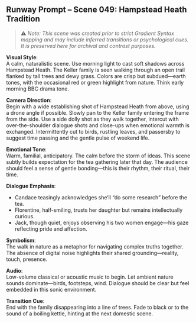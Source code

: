 ## Runway Prompt – Scene 049: Hampstead Heath Tradition

> ⚠️ *Note: This scene was created prior to strict Gradient Syntax mapping and may include inferred transitions or psychological cues. It is preserved here for archival and contrast purposes.*

**Visual Style**:  
A calm, naturalistic scene. Use morning light to cast soft shadows across Hampstead Heath. The Keller family is seen walking through an open trail flanked by tall trees and dewy grass. Colors are crisp but subdued—earth tones, with the occasional red or green highlight from nature. Think early morning BBC drama tone.

**Camera Direction**:  
Begin with a wide establishing shot of Hampstead Heath from above, using a drone angle if possible. Slowly pan to the Keller family entering the frame from the side. Use a side dolly shot as they walk together, intercut with over-the-shoulder dialogue shots and close-ups when emotional warmth is exchanged. Intermittently cut to birds, rustling leaves, and passersby to suggest time passing and the gentle pulse of weekend life.

**Emotional Tone**:  
Warm, familial, anticipatory. The calm before the storm of ideas. This scene subtly builds expectation for the tea gathering later that day. The audience should feel a sense of gentle bonding—this is their rhythm, their ritual, their time.

**Dialogue Emphasis**:
- Candace teasingly acknowledges she’ll “do some research” before the tea.
- Florentine, half-smiling, trusts her daughter but remains intellectually curious.
- Jack, though quiet, enjoys observing his two women engage—his gaze reflecting pride and affection.

**Symbolism**:  
The walk in nature as a metaphor for navigating complex truths together. The absence of digital noise highlights their shared grounding—reality, touch, presence.

**Audio**:  
Low-volume classical or acoustic music to begin. Let ambient nature sounds dominate—birds, footsteps, wind. Dialogue should be clear but feel embedded in this sonic environment.

**Transition Cue**:  
End with the family disappearing into a line of trees. Fade to black or to the sound of a boiling kettle, hinting at the next domestic scene.
